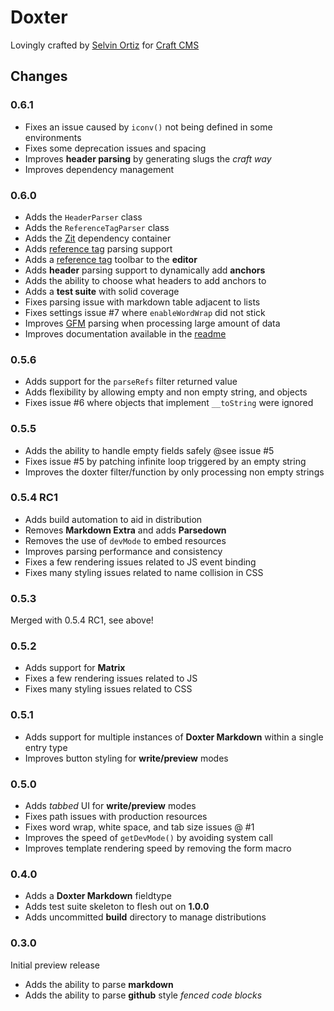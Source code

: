 # Doxter

Lovingly crafted by [Selvin Ortiz][developer] for [Craft CMS][craft]

## Changes

### 0.6.1
* Fixes an issue caused by `iconv()` not being defined in some environments
* Fixes some deprecation issues and spacing
* Improves **header parsing** by generating slugs the _craft way_
* Improves dependency management

### 0.6.0
* Adds the `HeaderParser` class
* Adds the `ReferenceTagParser` class
* Adds the [Zit][zit] dependency container
* Adds [reference tag][refTags] parsing support
* Adds a [reference tag][refTags] toolbar to the **editor**
* Adds **header** parsing support to dynamically add **anchors**
* Adds the ability to choose what headers to add anchors to
* Adds a **test suite** with solid coverage
* Fixes parsing issue with markdown table adjacent to lists
* Fixes settings issue #7 where `enableWordWrap` did not stick
* Improves [GFM][gfm] parsing when processing large amount of data
* Improves documentation available in the [readme][readme]

### 0.5.6
* Adds support for the `parseRefs` filter returned value
* Adds flexibility by allowing empty and non empty string, and objects
* Fixes issue #6 where objects that implement `__toString` were ignored

### 0.5.5
* Adds the ability to handle empty fields safely @see issue #5
* Fixes issue #5 by patching infinite loop triggered by an empty string
* Improves the doxter filter/function by only processing non empty strings

### 0.5.4 RC1
* Adds build automation to aid in distribution
* Removes **Markdown Extra** and adds **Parsedown**
* Removes the use of `devMode` to embed resources
* Improves parsing performance and consistency
* Fixes a few rendering issues related to JS event binding
* Fixes many styling issues related to name collision in CSS

### 0.5.3
Merged with 0.5.4 RC1, see above!

### 0.5.2
* Adds support for **Matrix**
* Fixes a few rendering issues related to JS
* Fixes many styling issues related to CSS

### 0.5.1
* Adds support for multiple instances of **Doxter Markdown** within a single entry type
* Improves button styling for **write/preview** modes

### 0.5.0
* Adds _tabbed_ UI for **write/preview** modes
* Fixes path issues with production resources
* Fixes word wrap, white space, and tab size issues  @ #1
* Improves the speed of `getDevMode()` by avoiding system call
* Improves template rendering speed by removing the form macro

### 0.4.0
* Adds a **Doxter Markdown** fieldtype
* Adds test suite skeleton to flesh out on **1.0.0**
* Adds uncommitted **build** directory to manage distributions

### 0.3.0
Initial preview release

* Adds the ability to parse **markdown**
* Adds the ability to parse **github** style _fenced code blocks_

[craft]:http://buildwithcraft.com "Craft CMS"
[developer]:http://twitter.com/selvinortiz "@selvinortiz"
[readme]:https://github.com/selvinortiz/craft.doxter/blob/master/README.md "The Readme"
[refTags]:http://buildwithcraft.com/docs/reference-tags "Reference Tags"
[gfm]: https://help.github.com/articles/github-flavored-markdown "Github Flavored Markdown"
[zit]:https://github.com/selvinortiz/zit "Zit"
